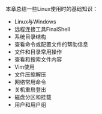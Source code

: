 本章总结一些Linux使用时的基础知识：

* Linux与Windows
* 远程连接工具FinalShell
* 系统目录结构
* 查看命令或配置文件的帮助信息
* 文件和目录常用操作
* 查看和搜索文件内容
* Vim使用
* 文件压缩解压
* 网络常用命令
* 关机重启登出
* 磁盘分区和挂载
* 用户和用户组




